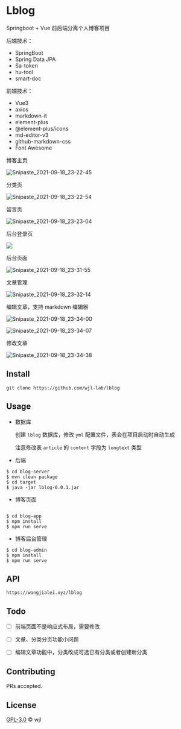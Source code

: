 # Lblog

Springboot + Vue 前后端分离个人博客项目

后端技术：

- SpringBoot
- Spring Data JPA
- Sa-token
- hu-tool
- smart-doc

前端技术：

- Vue3
- axios
- markdown-it
- element-plus
- @element-plus/icons
- md-editor-v3
- github-markdown-css
- Font Awesome



博客主页

![Snipaste_2021-09-18_23-22-45](https://gitee.com/wang-jia-lei/mypic/raw/master/Snipaste_2021-09-18_23-22-45.png)

分类页

![Snipaste_2021-09-18_23-22-54](https://gitee.com/wang-jia-lei/mypic/raw/master/Snipaste_2021-09-18_23-22-54.png)

留言页

![Snipaste_2021-09-18_23-23-04](https://gitee.com/wang-jia-lei/mypic/raw/master/Snipaste_2021-09-18_23-23-04.png)

后台登录页

![](https://wangjialei.xyz/lblog/login.png)



后台页面

![Snipaste_2021-09-18_23-31-55](https://gitee.com/wang-jia-lei/mypic/raw/master/Snipaste_2021-09-18_23-31-55.png)

文章管理

![Snipaste_2021-09-18_23-32-14](https://gitee.com/wang-jia-lei/mypic/raw/master/Snipaste_2021-09-18_23-32-14.png)

编辑文章，支持 markdown 编辑器

![Snipaste_2021-09-18_23-34-00](https://gitee.com/wang-jia-lei/mypic/raw/master/Snipaste_2021-09-18_23-34-00.png)



![Snipaste_2021-09-18_23-34-07](https://gitee.com/wang-jia-lei/mypic/raw/master/Snipaste_2021-09-18_23-34-07.png)

修改文章

![Snipaste_2021-09-18_23-34-38](https://gitee.com/wang-jia-lei/mypic/raw/master/Snipaste_2021-09-18_23-34-38.png)



## Install

```shell
git clone https://github.com/wjl-lab/lblog
```



## Usage

- 数据库

  创建 `lblog` 数据库，修改 `yml` 配置文件，表会在项目启动时自动生成

  注意修改表 `article` 的 `content` 字段为 `longtext` 类型

- 后端

```shell
$ cd blog-server
$ mvn clean package
$ cd target
$ java -jar lblog-0.0.1.jar
```

- 博客页面

```shell

$ cd blog-app
$ npm install
$ npm run serve
```

- 博客后台管理

```shell
$ cd blog-admin
$ npm install
$ npm run serve
```



## API

```
https://wangjialei.xyz/lblog
```



## Todo

- [ ] 前端页面不是响应式布局，需要修改

- [ ] 文章、分类分页功能小问题

- [ ] 编辑文章功能中，分类改成可选已有分类或者创建新分类



## Contributing

PRs accepted.



## License

[GPL-3.0](LICENSE) © wjl